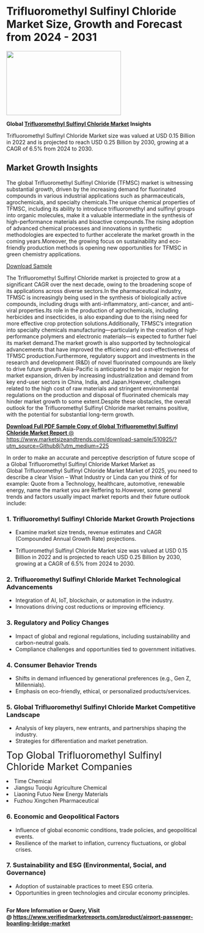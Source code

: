 <H1>Trifluoromethyl Sulfinyl Chloride Market Size, Growth and Forecast from 2024 - 2031</H1><img class="aligncenter size-medium wp-image-584254" src="https://thirdeyenews.in/wp-content/uploads/2024/09/Global-Market-Research-300x168.jpeg" alt="" width="300" height="168" /><p><strong>Global&nbsp;<a href="https://www.marketsizeandtrends.com/download-sample/510925/?utm_source=Github8j?utm_medium=225">Trifluoromethyl Sulfinyl Chloride Market</a> Insights</strong></p><p>Trifluoromethyl Sulfinyl Chloride Market size was valued at USD 0.15 Billion in 2022 and is projected to reach USD 0.25 Billion by 2030, growing at a CAGR of 6.5% from 2024 to 2030.</p><p><h2>Market Growth Insights</h2> <p>The global Trifluoromethyl Sulfinyl Chloride (TFMSC) market is witnessing substantial growth, driven by the increasing demand for fluorinated compounds in various industrial applications such as pharmaceuticals, agrochemicals, and specialty chemicals.The unique chemical properties of TFMSC, including its ability to introduce trifluoromethyl and sulfinyl groups into organic molecules, make it a valuable intermediate in the synthesis of high-performance materials and bioactive compounds.The rising adoption of advanced chemical processes and innovations in synthetic methodologies are expected to further accelerate the market growth in the coming years.Moreover, the growing focus on sustainability and eco-friendly production methods is opening new opportunities for TFMSC in green chemistry applications.</p> <p><a href="#">Download Sample</a></p> <p>The Trifluoromethyl Sulfinyl Chloride market is projected to grow at a significant CAGR over the next decade, owing to the broadening scope of its applications across diverse sectors.In the pharmaceutical industry, TFMSC is increasingly being used in the synthesis of biologically active compounds, including drugs with anti-inflammatory, anti-cancer, and anti-viral properties.Its role in the production of agrochemicals, including herbicides and insecticides, is also expanding due to the rising need for more effective crop protection solutions.Additionally, TFMSC’s integration into specialty chemicals manufacturing—particularly in the creation of high-performance polymers and electronic materials—is expected to further fuel its market demand.The market growth is also supported by technological advancements that have improved the efficiency and cost-effectiveness of TFMSC production.Furthermore, regulatory support and investments in the research and development (R&D) of novel fluorinated compounds are likely to drive future growth.Asia-Pacific is anticipated to be a major region for market expansion, driven by increasing industrialization and demand from key end-user sectors in China, India, and Japan.However, challenges related to the high cost of raw materials and stringent environmental regulations on the production and disposal of fluorinated chemicals may hinder market growth to some extent.Despite these obstacles, the overall outlook for the Trifluoromethyl Sulfinyl Chloride market remains positive, with the potential for substantial long-term growth.</p> <p><a href="#"></p><p><span class=""><strong>Download Full PDF Sample Copy of Global Trifluoromethyl Sulfinyl Chloride Market Report</strong> @ <a href="https://www.marketsizeandtrends.com/download-sample/510925/?utm_source=Github8j?utm_medium=225" target="_blank">https://www.marketsizeandtrends.com/download-sample/510925/?utm_source=Github8j?utm_medium=225</a></span></p><p>In order to make an accurate and perceptive description of future scope of a Global&nbsp;Trifluoromethyl Sulfinyl Chloride Market Market as Global&nbsp;Trifluoromethyl Sulfinyl Chloride Market Market of 2025, you need to describe a clear Vision &ndash; What Industry or Linda can you think of for example: Quote from a Technology, healthcare, automotive, renewable energy, name the market you are Reffering to.However, some general trends and factors usually impact market reports and their future outlook include:</p><h3>1.&nbsp;<strong>Trifluoromethyl Sulfinyl Chloride Market Growth Projections</strong></h3><ul><li>Examine market size trends, revenue estimates and CAGR (Compounded Annual Growth Rate) projections.</li><li><p>Trifluoromethyl Sulfinyl Chloride Market size was valued at USD 0.15 Billion in 2022 and is projected to reach USD 0.25 Billion by 2030, growing at a CAGR of 6.5% from 2024 to 2030.</p></li></ul><h3>2.&nbsp;<strong>Trifluoromethyl Sulfinyl Chloride Market Technological Advancements</strong></h3><ul><li>Integration of AI, IoT, blockchain, or automation in the industry.</li><li>Innovations driving cost reductions or improving efficiency.</li></ul><h3>3.&nbsp;<strong>Regulatory and Policy Changes</strong></h3><ul><li>Impact of global and regional regulations, including sustainability and carbon-neutral goals.</li><li>Compliance challenges and opportunities tied to government initiatives.</li></ul><h3>4.&nbsp;<strong>Consumer Behavior Trends</strong></h3><ul><li>Shifts in demand influenced by generational preferences (e.g., Gen Z, Millennials).</li><li>Emphasis on eco-friendly, ethical, or personalized products/services.</li></ul><h3>5.&nbsp;<strong>Global Trifluoromethyl Sulfinyl Chloride Market Competitive Landscape</strong></h3><ul><li>Analysis of key players, new entrants, and partnerships shaping the industry.</li><li>Strategies for differentiation and market penetration.</li></ul><p data-pm-slice="1 1 []"><span style="color: inherit; font-family: inherit; font-size: 25px;">Top Global Trifluoromethyl Sulfinyl Chloride Market Companies</span></p><div class="" data-test-id=""><p><li>Time Chemical</li><li> Jiangsu Tuoqiu Agriculture Chemical</li><li> Liaoning Futuo New Energy Materials</li><li> Fuzhou Xingchen Pharmaceutical</li></p></div><h3>6.&nbsp;<strong>Economic and Geopolitical Factors</strong></h3><ul><li>Influence of global economic conditions, trade policies, and geopolitical events.</li><li>Resilience of the market to inflation, currency fluctuations, or global crises.</li></ul><h3>7.&nbsp;<strong>Sustainability and ESG (Environmental, Social, and Governance)</strong></h3><ul><li>Adoption of sustainable practices to meet ESG criteria.</li><li>Opportunities in green technologies and circular economy principles.</li></ul><h2><strong style="font-size: 14px;">For More Information or Query, Visit @&nbsp;</strong><a style="background-color: #ffffff; font-size: 14px;" href="https://www.marketsizeandtrends.com/report/trifluoromethyl-sulfinyl-chloride-market/" target="_blank">https://www.verifiedmarketreports.com/product/airport-passenger-boarding-bridge-market</a></h2>